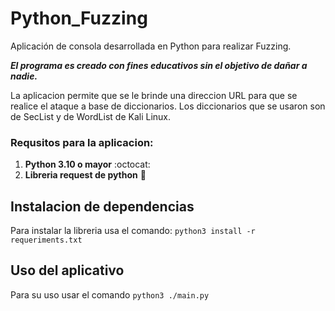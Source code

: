 # Python_Fuzzing
Aplicación de consola desarrollada en Python para realizar Fuzzing.

___El programa es creado con fines educativos sin el objetivo de dañar a nadie.___

La aplicacion permite que se le brinde una direccion URL para que se realice el ataque a base de diccionarios. Los diccionarios que se usaron son de SecList y de WordList de Kali Linux.

### Requsitos para la aplicacion:
<ol>
  <li><b>Python 3.10 o mayor</b> :octocat:</li>
  <li><b>Libreria request de python</b> 📖</li>
</ol>

## Instalacion de dependencias
Para instalar la libreria usa el comando:
`python3 install -r requeriments.txt`

## Uso del aplicativo
Para su uso usar el comando 
`python3 ./main.py`

